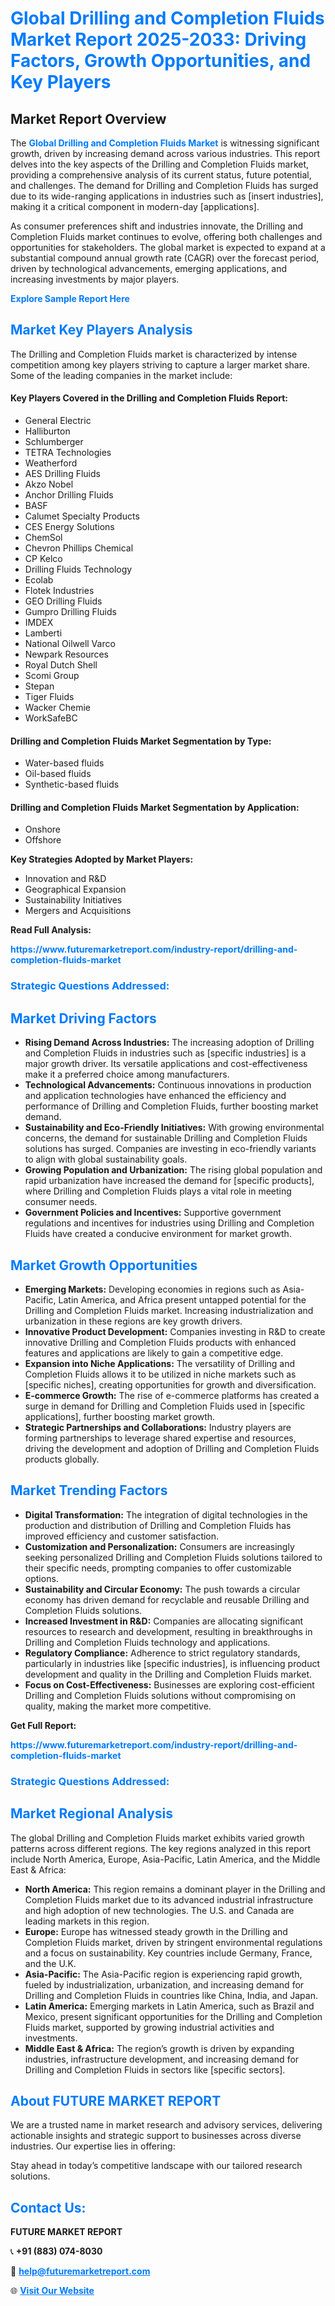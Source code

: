 <h1 style="color: #007BFF;">Global Drilling and Completion Fluids Market Report 2025-2033: Driving Factors, Growth Opportunities, and Key Players</h1>

<section id="overview">
<h2>Market Report Overview</h2>
<p>The <a href="https://www.futuremarketreport.com/industry-report/drilling-and-completion-fluids-market" style="color: #007BFF; text-decoration: none;"><strong>Global Drilling and Completion Fluids Market</strong></a> is witnessing significant growth, driven by increasing demand across various industries. This report delves into the key aspects of the Drilling and Completion Fluids market, providing a comprehensive analysis of its current status, future potential, and challenges. The demand for Drilling and Completion Fluids has surged due to its wide-ranging applications in industries such as [insert industries], making it a critical component in modern-day [applications].</p>
<p>As consumer preferences shift and industries innovate, the Drilling and Completion Fluids market continues to evolve, offering both challenges and opportunities for stakeholders. The global market is expected to expand at a substantial compound annual growth rate (CAGR) over the forecast period, driven by technological advancements, emerging applications, and increasing investments by major players.</p>
</section>

<section id="overview">
<p><a href="https://www.futuremarketreport.com/request-sample/reportId=56837" style="color: #007BFF; text-decoration: none;"><strong>Explore Sample Report Here</strong></a></p>
</section>

<section id="key-players">
<h2 style="color: #007BFF;">Market Key Players Analysis</h2>
<p>The Drilling and Completion Fluids market is characterized by intense competition among key players striving to capture a larger market share. Some of the leading companies in the market include:</p>
<h4>Key Players Covered in the Drilling and Completion Fluids Report:</h4>
<ul><li>General Electric</li><li>Halliburton</li><li>Schlumberger</li><li>TETRA Technologies</li><li>Weatherford</li><li>AES Drilling Fluids</li><li>Akzo Nobel</li><li>Anchor Drilling Fluids</li><li>BASF</li><li>Calumet Specialty Products</li><li>CES Energy Solutions</li><li>ChemSol</li><li>Chevron Phillips Chemical</li><li>CP Kelco</li><li>Drilling Fluids Technology</li><li>Ecolab</li><li>Flotek Industries</li><li>GEO Drilling Fluids</li><li>Gumpro Drilling Fluids</li><li>IMDEX</li><li>Lamberti</li><li>National Oilwell Varco</li><li>Newpark Resources</li><li>Royal Dutch Shell</li><li>Scomi Group</li><li>Stepan</li><li>Tiger Fluids</li><li>Wacker Chemie</li><li>WorkSafeBC</li></ul>
<h4>Drilling and Completion Fluids Market Segmentation by Type:</h4>
<ul><li>Water-based fluids</li><li>Oil-based fluids</li><li>Synthetic-based fluids</li></ul>

<h4>Drilling and Completion Fluids Market Segmentation by Application:</h4>
<ul><li>Onshore</li><li>Offshore</li></ul>
<p><strong>Key Strategies Adopted by Market Players:</strong></p>
<ul>
<li>Innovation and R&D</li>
<li>Geographical Expansion</li>
<li>Sustainability Initiatives</li>
<li>Mergers and Acquisitions</li>
</ul>
</section>

<section>
<p><strong>Read Full Analysis: </strong></p><a href="https://www.futuremarketreport.com/industry-report/drilling-and-completion-fluids-market" style="color: #007BFF; text-decoration: none;"><strong>https://www.futuremarketreport.com/industry-report/drilling-and-completion-fluids-market</strong></a>
<h3 style="color: #007BFF;">Strategic Questions Addressed:</h3>
</section>

<section id="driving-factors">
<h2 style="color: #007BFF;">Market Driving Factors</h2>
<ul>
<li><strong>Rising Demand Across Industries:</strong> The increasing adoption of Drilling and Completion Fluids in industries such as [specific industries] is a major growth driver. Its versatile applications and cost-effectiveness make it a preferred choice among manufacturers.</li>
<li><strong>Technological Advancements:</strong> Continuous innovations in production and application technologies have enhanced the efficiency and performance of Drilling and Completion Fluids, further boosting market demand.</li>
<li><strong>Sustainability and Eco-Friendly Initiatives:</strong> With growing environmental concerns, the demand for sustainable Drilling and Completion Fluids solutions has surged. Companies are investing in eco-friendly variants to align with global sustainability goals.</li>
<li><strong>Growing Population and Urbanization:</strong> The rising global population and rapid urbanization have increased the demand for [specific products], where Drilling and Completion Fluids plays a vital role in meeting consumer needs.</li>
<li><strong>Government Policies and Incentives:</strong> Supportive government regulations and incentives for industries using Drilling and Completion Fluids have created a conducive environment for market growth.</li>
</ul>
</section>

<section id="growth-opportunities">
<h2 style="color: #007BFF;">Market Growth Opportunities</h2>
<ul>
<li><strong>Emerging Markets:</strong> Developing economies in regions such as Asia-Pacific, Latin America, and Africa present untapped potential for the Drilling and Completion Fluids market. Increasing industrialization and urbanization in these regions are key growth drivers.</li>
<li><strong>Innovative Product Development:</strong> Companies investing in R&D to create innovative Drilling and Completion Fluids products with enhanced features and applications are likely to gain a competitive edge.</li>
<li><strong>Expansion into Niche Applications:</strong> The versatility of Drilling and Completion Fluids allows it to be utilized in niche markets such as [specific niches], creating opportunities for growth and diversification.</li>
<li><strong>E-commerce Growth:</strong> The rise of e-commerce platforms has created a surge in demand for Drilling and Completion Fluids used in [specific applications], further boosting market growth.</li>
<li><strong>Strategic Partnerships and Collaborations:</strong> Industry players are forming partnerships to leverage shared expertise and resources, driving the development and adoption of Drilling and Completion Fluids products globally.</li>
</ul>
</section>

<section id="trending-factors">
<h2 style="color: #007BFF;">Market Trending Factors</h2>
<ul>
<li><strong>Digital Transformation:</strong> The integration of digital technologies in the production and distribution of Drilling and Completion Fluids has improved efficiency and customer satisfaction.</li>
<li><strong>Customization and Personalization:</strong> Consumers are increasingly seeking personalized Drilling and Completion Fluids solutions tailored to their specific needs, prompting companies to offer customizable options.</li>
<li><strong>Sustainability and Circular Economy:</strong> The push towards a circular economy has driven demand for recyclable and reusable Drilling and Completion Fluids solutions.</li>
<li><strong>Increased Investment in R&D:</strong> Companies are allocating significant resources to research and development, resulting in breakthroughs in Drilling and Completion Fluids technology and applications.</li>
<li><strong>Regulatory Compliance:</strong> Adherence to strict regulatory standards, particularly in industries like [specific industries], is influencing product development and quality in the Drilling and Completion Fluids market.</li>
<li><strong>Focus on Cost-Effectiveness:</strong> Businesses are exploring cost-efficient Drilling and Completion Fluids solutions without compromising on quality, making the market more competitive.</li>
</ul>
</section>

<section>
<p><strong>Get Full Report: </strong></p><a href="https://www.futuremarketreport.com/industry-report/drilling-and-completion-fluids-market" style="color: #007BFF; text-decoration: none;"><strong>https://www.futuremarketreport.com/industry-report/drilling-and-completion-fluids-market</strong></a>
<h3 style="color: #007BFF;">Strategic Questions Addressed:</h3>
</section>


<section id="regional-analysis">
<h2 style="color: #007BFF;">Market Regional Analysis</h2>
<p>The global Drilling and Completion Fluids market exhibits varied growth patterns across different regions. The key regions analyzed in this report include North America, Europe, Asia-Pacific, Latin America, and the Middle East & Africa:</p>
<ul>
<li><strong>North America:</strong> This region remains a dominant player in the Drilling and Completion Fluids market due to its advanced industrial infrastructure and high adoption of new technologies. The U.S. and Canada are leading markets in this region.</li>
<li><strong>Europe:</strong> Europe has witnessed steady growth in the Drilling and Completion Fluids market, driven by stringent environmental regulations and a focus on sustainability. Key countries include Germany, France, and the U.K.</li>
<li><strong>Asia-Pacific:</strong> The Asia-Pacific region is experiencing rapid growth, fueled by industrialization, urbanization, and increasing demand for Drilling and Completion Fluids in countries like China, India, and Japan.</li>
<li><strong>Latin America:</strong> Emerging markets in Latin America, such as Brazil and Mexico, present significant opportunities for the Drilling and Completion Fluids market, supported by growing industrial activities and investments.</li>
<li><strong>Middle East & Africa:</strong> The region’s growth is driven by expanding industries, infrastructure development, and increasing demand for Drilling and Completion Fluids in sectors like [specific sectors].</li>
</ul>
</section>

<footer>
<h2 style="color: #007BFF;">About FUTURE MARKET REPORT</h2>
<p>We are a trusted name in market research and advisory services, delivering actionable insights and strategic support to businesses across diverse industries. Our expertise lies in offering:</p>

<p>Stay ahead in today’s competitive landscape with our tailored research solutions.</p>

<h2 style="color: #007BFF;">Contact Us:</h2>
<p><strong>FUTURE MARKET REPORT</strong></p>
<p>📞 <strong>+91 (883) 074-8030</strong></p>
<p>📧 <strong><a href="mailto:help@futuremarketreport.com" style="color: #007BFF;">help@futuremarketreport.com</a></strong></p>
<p>🌐 <strong><a href="https://www.futuremarketreport.com/" style="color: #007BFF;">Visit Our Website</a></strong></p>
</footer>